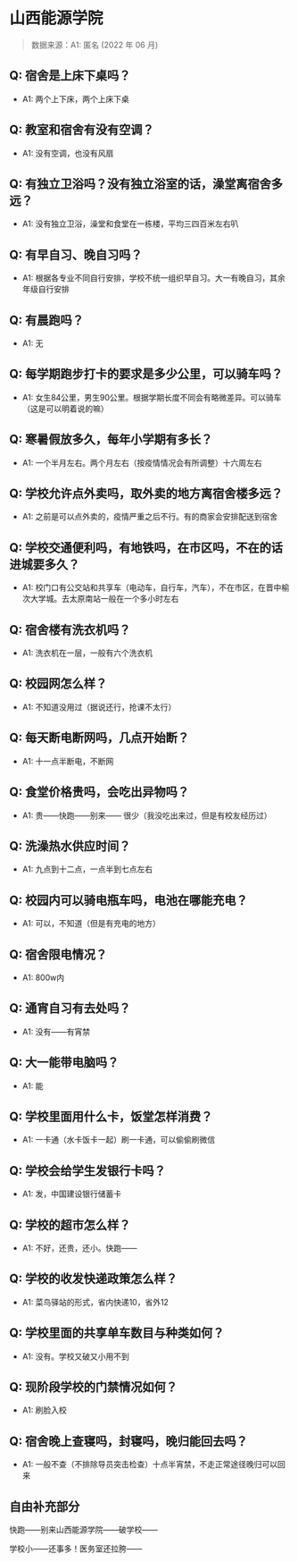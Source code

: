 # 山西能源学院

> 数据来源：A1: 匿名 (2022 年 06 月)

## Q: 宿舍是上床下桌吗？

- A1: 两个上下床，两个上床下桌

## Q: 教室和宿舍有没有空调？

- A1: 没有空调，也没有风扇

## Q: 有独立卫浴吗？没有独立浴室的话，澡堂离宿舍多远？

- A1: 没有独立卫浴，澡堂和食堂在一栋楼，平均三四百米左右叭

## Q: 有早自习、晚自习吗？

- A1: 根据各专业不同自行安排，学校不统一组织早自习。大一有晚自习，其余年级自行安排

## Q: 有晨跑吗？

- A1: 无

## Q: 每学期跑步打卡的要求是多少公里，可以骑车吗？

- A1: 女生84公里，男生90公里。根据学期长度不同会有略微差异。可以骑车（这是可以明着说的嘛）

## Q: 寒暑假放多久，每年小学期有多长？

- A1: 一个半月左右。两个月左右（按疫情情况会有所调整）十六周左右

## Q: 学校允许点外卖吗，取外卖的地方离宿舍楼多远？

- A1: 之前是可以点外卖的，疫情严重之后不行。有的商家会安排配送到宿舍

## Q: 学校交通便利吗，有地铁吗，在市区吗，不在的话进城要多久？

- A1: 校门口有公交站和共享车（电动车，自行车，汽车），不在市区，在晋中榆次大学城。去太原南站一般在一个多小时左右

## Q: 宿舍楼有洗衣机吗？

- A1: 洗衣机在一层，一般有六个洗衣机

## Q: 校园网怎么样？

- A1: 不知道没用过（据说还行，抢课不太行）

## Q: 每天断电断网吗，几点开始断？

- A1: 十一点半断电，不断网

## Q: 食堂价格贵吗，会吃出异物吗？

- A1: 贵——快跑——别来—— 很少（我没吃出来过，但是有校友经历过）

## Q: 洗澡热水供应时间？

- A1: 九点到十二点，一点半到七点左右

## Q: 校园内可以骑电瓶车吗，电池在哪能充电？

- A1: 可以，不知道（但是有充电的地方）

## Q: 宿舍限电情况？

- A1: 800w内

## Q: 通宵自习有去处吗？

- A1: 没有——有宵禁

## Q: 大一能带电脑吗？

- A1: 能

## Q: 学校里面用什么卡，饭堂怎样消费？

- A1: 一卡通（水卡饭卡一起）刷一卡通，可以偷偷刷微信

## Q: 学校会给学生发银行卡吗？

- A1: 发，中国建设银行储蓄卡

## Q: 学校的超市怎么样？

- A1: 不好，还贵，还小。快跑——

## Q: 学校的收发快递政策怎么样？

- A1: 菜鸟驿站的形式，省内快递10，省外12

## Q: 学校里面的共享单车数目与种类如何？

- A1: 没有。学校又破又小用不到

## Q: 现阶段学校的门禁情况如何？

- A1: 刷脸入校

## Q: 宿舍晚上查寝吗，封寝吗，晚归能回去吗？

- A1: 一般不查（不排除导员突击检查）十点半宵禁，不走正常途径晚归可以回来

## 自由补充部分

快跑——别来山西能源学院——破学校——

学校小——还事多！医务室还拉胯——